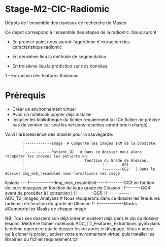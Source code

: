 # Stage-M2-CIC-Radiomic
Dépots de l'ensemble des traveaux de recherche de Master

Ce dépot correspond à l'ensemble des étapes de la radiomic. Nous auront

+ En premier point nous auront l'agorithme d'extraction des caractéristique radiomic 

+ En deuxième lieu la méthode de segmentation

+ En troisième lieu la prédiction sur nos données

1 - Extraction des features Radiomic

# Prérequis
* Créer un environnement virtuel
* Avoir un notebook jupyter déjà installer
* Installer les bibliothèque du fichier requierment.txt (Ce fichier ne précise pas de version car seul les versions recentes seront pris n charge)

Voivi l'arborescence des dossier pour la sauvegarde:

            !------------Image  # Comporte les images IRM de la prostate                
            !
            !------------Patient_ID   # Dans ce dossier nous alons récupérer les indexes les patients en 
            !                           fonction du Grade de Gleason.
            !                                   !--------GG1
            !                                   !--------GG2   ( Dans le dossier Img_msk_resambled nous normalisons les image
lesions --- !-------------Img_msk_resambled-----!--------GG3     en fontion de leurs masques en fonction de leurs grade de Gleason 
            !                                   !--------GG4     avant de procéder à l'extraction ) 
            !                                   !--------GG5
            !
            !-----------ADC_T2_Images_Analyses # Nous récuperons dans ce dossier les feautures radiomic en fonction du grade de Gleason
            !
            !
            !-------------Masks   #Comporte les Masks de chaque image
            
            
NB: Tous ses dossiers son déjà créer et existent déjà dans le zip du dossier lesions. Mettre le fichier notebook       ADC_T2_Features_Extractions.ipynb dans le même repertoire que le dossier lesion après le dézipage.
Vous n'aurez qu'à cloner le projet , activer votre environnement virtuel puis installer les librairies du fichier requierement.txt
